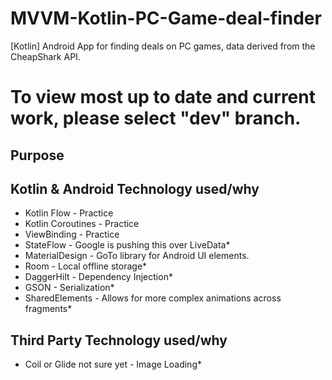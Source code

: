 # MVVM-Kotlin-PC-Game-deal-finder
[Kotlin] Android App for finding deals on PC games, data derived from the CheapShark API.

# To view most up to date and current work, please select "dev" branch.


## Purpose 

## Kotlin & Android Technology used/why
- Kotlin Flow - Practice
- Kotlin Coroutines - Practice
- ViewBinding - Practice
- StateFlow - Google is pushing this over LiveData*
- MaterialDesign - GoTo library for Android UI elements.
- Room - Local offline storage*
- DaggerHilt - Dependency Injection*
- GSON - Serialization*
- SharedElements - Allows for more complex animations across fragments*

## Third Party Technology used/why
- Coil or Glide not sure yet - Image Loading*
